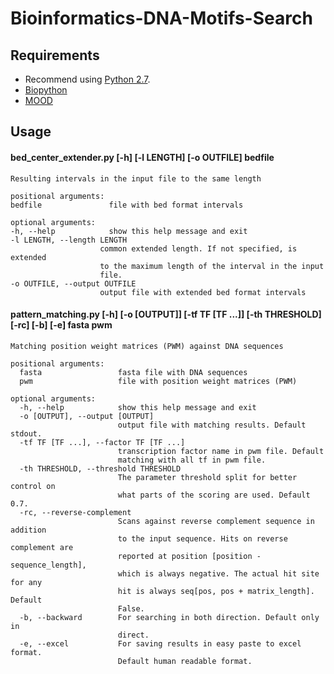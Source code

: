 # Bioinformatics-DNA-Motifs-Search
## Requirements
+ Recommend using [Python 2.7](http://www.python.org).
+ [Biopython](http://biopython.org/)
+ [MOOD](http://www.cs.helsinki.fi/group/pssmfind/)

## Usage
#### bed_center_extender.py [-h] [-l LENGTH] [-o OUTFILE] bedfile

    Resulting intervals in the input file to the same length

    positional arguments:
    bedfile               file with bed format intervals

    optional arguments:
    -h, --help            show this help message and exit
    -l LENGTH, --length LENGTH
                        common extended length. If not specified, is extended
                        to the maximum length of the interval in the input
                        file.
    -o OUTFILE, --output OUTFILE
                        output file with extended bed format intervals

#### pattern_matching.py [-h] [-o [OUTPUT]] [-tf TF [TF ...]] [-th THRESHOLD] [-rc] [-b] [-e] fasta pwm
    
    Matching position weight matrices (PWM) against DNA sequences
    
    positional arguments:
      fasta                 fasta file with DNA sequences
      pwm                   file with position weight matrices (PWM)
    
    optional arguments:
      -h, --help            show this help message and exit
      -o [OUTPUT], --output [OUTPUT]
                            output file with matching results. Default stdout.
      -tf TF [TF ...], --factor TF [TF ...]
                            transcription factor name in pwm file. Default
                            matching with all tf in pwm file.
      -th THRESHOLD, --threshold THRESHOLD
                            The parameter threshold split for better control on
                            what parts of the scoring are used. Default 0.7.
      -rc, --reverse-complement
                            Scans against reverse complement sequence in addition
                            to the input sequence. Hits on reverse complement are
                            reported at position [position - sequence_length],
                            which is always negative. The actual hit site for any
                            hit is always seq[pos, pos + matrix_length]. Default
                            False.
      -b, --backward        For searching in both direction. Default only in
                            direct.
      -e, --excel           For saving results in easy paste to excel format.
                            Default human readable format.